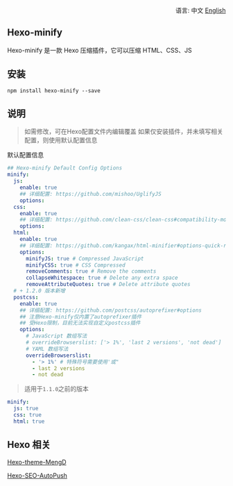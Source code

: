 <div align="right">
  语言: 中文
  <a title="English" href="/README_EN.md">English</a>
</div>

## Hexo-minify

Hexo-minify 是一款 Hexo 压缩插件，它可以压缩 HTML、CSS、JS

## 安装

```
npm install hexo-minify --save
```

## 说明

> 如需修改，可在Hexo配置文件内编辑覆盖
> 如果仅安装插件，并未填写相关配置，则使用默认配置信息

默认配置信息
```yml
## Hexo-minify Default Config Options
minify:
  js:
    enable: true
    ## 详细配置: https://github.com/mishoo/UglifyJS
    options:
  css:
    enable: true
    ## 详细配置: https://github.com/clean-css/clean-css#compatibility-modes
    options:
  html:
    enable: true
    ## 详细配置: https://github.com/kangax/html-minifier#options-quick-reference
    options: 
      minifyJS: true # Compressed JavaScript
      minifyCSS: true # CSS Compressed
      removeComments: true # Remove the comments
      collapseWhitespace: true # Delete any extra space
      removeAttributeQuotes: true # Delete attribute quotes
  # + 1.2.0 版本新增
  postcss:
    enable: true
    ## 详细配置: https://github.com/postcss/autoprefixer#options
    ## 注意Hexo-minify仅内置了autoprefixer插件
    ## 受Hexo限制，目前无法实现自定义postcss插件
    options: 
      # JavaScript 数组写法
      # overrideBrowserslist: ['> 1%', 'last 2 versions', 'not dead']
      # YAML 数组写法
      overrideBrowserslist: 
        - '> 1%' # 特殊符号需要使用'或"
        - last 2 versions
        - not dead
```

> 适用于`1.1.0`之前的版本

```yml
minify:
  js: true
  css: true
  html: true
```

## Hexo 相关

[Hexo-theme-MengD](https://github.com/lete114/hexo-theme-MengD)

[Hexo-SEO-AutoPush](https://github.com/lete114/hexo-seo-autopush)
